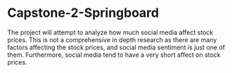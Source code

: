 # Capstone-2-Springboard

The project will attempt to analyze how much social media affect stock prices. This is not a comprehensive in depth research as there are many factors affecting the stock prices, and social media sentiment is just one of them. 
Furthermore, social media tend to have a very short affect on stock prices. 
